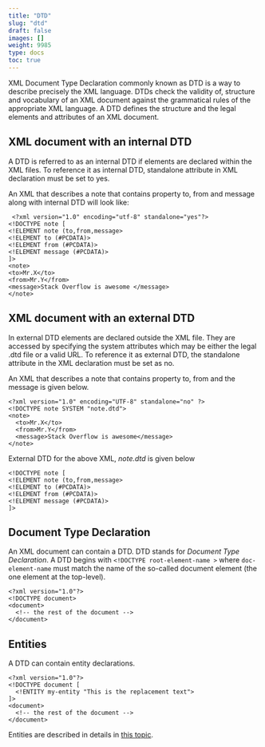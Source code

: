 ```yaml
---
title: "DTD"
slug: "dtd"
draft: false
images: []
weight: 9985
type: docs
toc: true
---
```


XML Document Type Declaration commonly known as DTD is a way to describe precisely the XML language. DTDs check the validity of, structure and vocabulary of an XML document against the grammatical rules of the appropriate XML language. A DTD defines the structure and the legal elements and attributes of an XML document.


## XML document with an internal DTD
A DTD is referred to as an internal DTD if elements are declared within the XML files. To reference it as internal DTD, standalone attribute in XML declaration must be set to yes. 

An XML that describes a note that contains property to, from and message along with internal DTD will look like:

     <?xml version="1.0" encoding="utf-8" standalone="yes"?>
    <!DOCTYPE note [
    <!ELEMENT note (to,from,message>
    <!ELEMENT to (#PCDATA)>
    <!ELEMENT from (#PCDATA)>
    <!ELEMENT message (#PCDATA)>
    ]>
    <note>
    <to>Mr.X</to>
    <from>Mr.Y</from>
    <message>Stack Overflow is awesome </message>
    </note> 

## XML document with an external DTD
In external DTD elements are declared outside the XML file. They are accessed by specifying the system attributes which may be either the legal .dtd file or a valid URL. To reference it as external DTD, the standalone attribute in the XML declaration must be set as no.

An XML that describes a note that contains property to, from and the message is given below.

    <?xml version="1.0" encoding="UTF-8" standalone="no" ?>
    <!DOCTYPE note SYSTEM "note.dtd">
    <note>
      <to>Mr.X</to>
      <from>Mr.Y</from>
      <message>Stack Overflow is awesome</message>
    </note>
External DTD for the above XML, *note.dtd* is given below

    <!DOCTYPE note [
    <!ELEMENT note (to,from,message>
    <!ELEMENT to (#PCDATA)>
    <!ELEMENT from (#PCDATA)>
    <!ELEMENT message (#PCDATA)>
    ]>

 

## Document Type Declaration
An XML document can contain a DTD. DTD stands for *Document Type Declaration*. A DTD begins with `<!DOCTYPE root-element-name >` where `doc-element-name` must match the name of the so-called document element (the one element at the top-level).

    <?xml version="1.0"?>
    <!DOCTYPE document>
    <document>
      <!-- the rest of the document -->
    </document>


## Entities
A DTD can contain entity declarations.

    <?xml version="1.0"?>
    <!DOCTYPE document [
      <!ENTITY my-entity "This is the replacement text">
    ]>
    <document>
      <!-- the rest of the document -->
    </document>

Entities are described in details in [this topic](https://www.wikiod.com/xml/entities).

